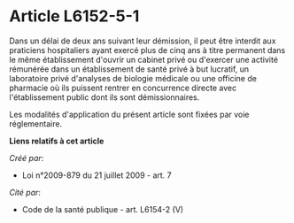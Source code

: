 # Article L6152-5-1

Dans un délai de deux ans suivant leur démission, il peut être interdit aux praticiens hospitaliers ayant exercé plus de cinq
ans à titre permanent dans le même établissement d'ouvrir un cabinet privé ou d'exercer une activité rémunérée dans un
établissement de santé privé à but lucratif, un laboratoire privé d'analyses de biologie médicale ou une officine de
pharmacie où ils puissent rentrer en concurrence directe avec l'établissement public dont ils sont démissionnaires. 

Les modalités d'application du présent article sont fixées par voie réglementaire.

**Liens relatifs à cet article**

_Créé par_:

  - Loi n°2009-879 du 21 juillet 2009 - art. 7

_Cité par_:

  - Code de la santé publique - art. L6154-2 (V)
